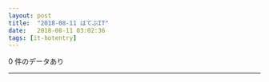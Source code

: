 ```yaml
---
layout: post
title:  "2018-08-11 はてぶIT"
date:   2018-08-11 03:02:36
tags: [it-hotentry]
---
```

0 件のデータあり

<hr>
